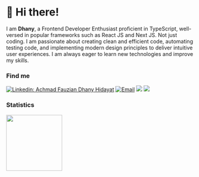 # 👋 Hi there!

I am **Dhany**, a Frontend Developer Enthusiast proficient in TypeScript, well-versed in popular frameworks such as React JS and Next JS. Not just coding. I am passionate about creating clean and efficient code, automating testing code, and implementing modern design principles to deliver intuitive user experiences. I am always eager to learn new technologies and improve my skills.

### Find me

[![Linkedin: Achmad Fauzian Dhany Hidayat](https://img.shields.io/badge/fauziandhany-0077B5?style=for-the-badge&logo=linkedin&logoColor=white)](https://www.linkedin.com/in/fauziandhany/)
<a href="mailto:dhanyh86@gmail.com"><img alt="Email" src="https://img.shields.io/badge/Email-dhanyh86-blue?style=flat-square&logo=email"></a>
[![](https://komarev.com/ghpvc/?username=dj1samsoe&color=blue&label=Profile%20Views)](https://github.com/dj1samsoe/dj1samsoe)
[![](https://img.shields.io/github/followers/dj1samsoe?label=GitHub%20Followers)](https://github.com/dj1samsoe)


### Statistics

<div>
  <img height="150" src="https://github-readme-stats.vercel.app/api/top-langs/?username=dj1samsoe&layout=compact&theme=react&hide=php&langs_count=6" />
</div>
